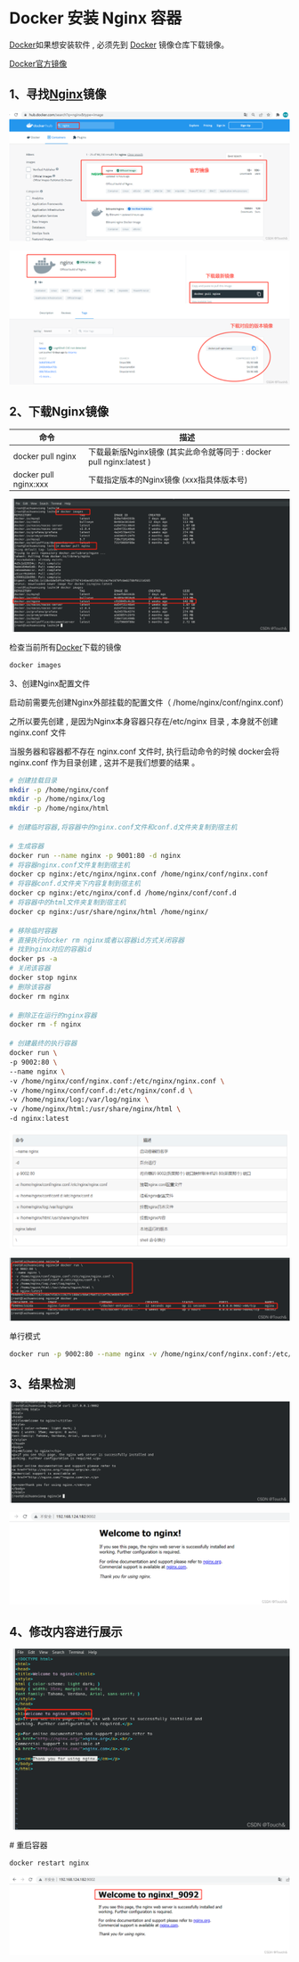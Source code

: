 # Docker 安装 Nginx 容器

[Docker](https://so.csdn.net/so/search?q=Docker&spm=1001.2101.3001.7020)如果想安装软件 , 必须先到 [Docker](https://so.csdn.net/so/search?q=Docker&spm=1001.2101.3001.7020) 镜像仓库下载镜像。

[Docker官方镜像](https://hub.docker.com/)

## 1、寻找[Nginx](https://so.csdn.net/so/search?q=Nginx&spm=1001.2101.3001.7020)镜像 

![img](Docker%E5%AE%89%E8%A3%85Nginx%E5%AE%B9%E5%99%A8.assets/1700189052726-3ca6b16e-0536-4be1-aede-1272dc26d249.png)

![img](Docker%E5%AE%89%E8%A3%85Nginx%E5%AE%B9%E5%99%A8.assets/1700189057170-116ed974-9809-4f39-95f3-1b4c2e397446.png)

## 2、下载Nginx镜像

| **命令**              | **描述**                                                     |
| --------------------- | ------------------------------------------------------------ |
| docker pull nginx     | 下载最新版Nginx镜像 (其实此命令就等同于 : docker pull nginx:latest ) |
| docker pull nginx:xxx | 下载指定版本的Nginx镜像 (xxx指具体版本号)                    |

![img](Docker%E5%AE%89%E8%A3%85Nginx%E5%AE%B9%E5%99%A8.assets/1700189065253-04d6e215-b70b-4330-b7e0-7b1131f8d8a9.png)

检查当前所有[Docker](https://so.csdn.net/so/search?q=Docker&spm=1001.2101.3001.7020)下载的镜像

```bash
docker images
```

 3、创建Nginx配置文件 

启动前需要先创建Nginx外部挂载的配置文件（ /home/nginx/conf/nginx.conf）

之所以要先创建 , 是因为Nginx本身容器只存在/etc/nginx 目录 , 本身就不创建 nginx.conf 文件

当服务器和容器都不存在 nginx.conf 文件时, 执行启动命令的时候 docker会将nginx.conf 作为目录创建 , 这并不是我们想要的结果 。

```bash
# 创建挂载目录
mkdir -p /home/nginx/conf
mkdir -p /home/nginx/log
mkdir -p /home/nginx/html

# 创建临时容器,将容器中的nginx.conf文件和conf.d文件夹复制到宿主机

# 生成容器
docker run --name nginx -p 9001:80 -d nginx
# 将容器nginx.conf文件复制到宿主机
docker cp nginx:/etc/nginx/nginx.conf /home/nginx/conf/nginx.conf
# 将容器conf.d文件夹下内容复制到宿主机
docker cp nginx:/etc/nginx/conf.d /home/nginx/conf/conf.d
# 将容器中的html文件夹复制到宿主机
docker cp nginx:/usr/share/nginx/html /home/nginx/

# 移除临时容器
# 直接执行docker rm nginx或者以容器id方式关闭容器
# 找到nginx对应的容器id
docker ps -a
# 关闭该容器
docker stop nginx
# 删除该容器
docker rm nginx
 
# 删除正在运行的nginx容器
docker rm -f nginx

# 创建最终的执行容器
docker run \
-p 9002:80 \
--name nginx \
-v /home/nginx/conf/nginx.conf:/etc/nginx/nginx.conf \
-v /home/nginx/conf/conf.d:/etc/nginx/conf.d \
-v /home/nginx/log:/var/log/nginx \
-v /home/nginx/html:/usr/share/nginx/html \
-d nginx:latest
```

![img](Docker%E5%AE%89%E8%A3%85Nginx%E5%AE%B9%E5%99%A8.assets/1700189187948-c0e4a5c6-423a-46c6-8c4d-9567d1a6eecd.png)

![img](Docker%E5%AE%89%E8%A3%85Nginx%E5%AE%B9%E5%99%A8.assets/1700189192913-df64a121-3109-4183-8b53-1fbbd2def874.png)

单行模式

```bash
docker run -p 9002:80 --name nginx -v /home/nginx/conf/nginx.conf:/etc/nginx/nginx.conf -v /home/nginx/conf/conf.d:/etc/nginx/conf.d -v /home/nginx/log:/var/log/nginx -v /home/nginx/html:/usr/share/nginx/html -d nginx:latest
```

## 3、结果检测

![img](Docker%E5%AE%89%E8%A3%85Nginx%E5%AE%B9%E5%99%A8.assets/1700189210919-88dd9b6a-99e3-43ed-8cd0-82edf678c9d3.png)

![img](Docker%E5%AE%89%E8%A3%85Nginx%E5%AE%B9%E5%99%A8.assets/1700189215701-5fbc1ef6-4ded-4c25-a814-5592374d0819.png)

## 4、修改内容进行展示

![img](Docker%E5%AE%89%E8%A3%85Nginx%E5%AE%B9%E5%99%A8.assets/1700189224241-9a59566f-392b-41c3-838c-7b61d5b45499.png)

\# 重启容器

```bash
docker restart nginx
```

![img](Docker%E5%AE%89%E8%A3%85Nginx%E5%AE%B9%E5%99%A8.assets/1700189243061-3100b24c-65d4-4995-95f1-d40619025e00.png)